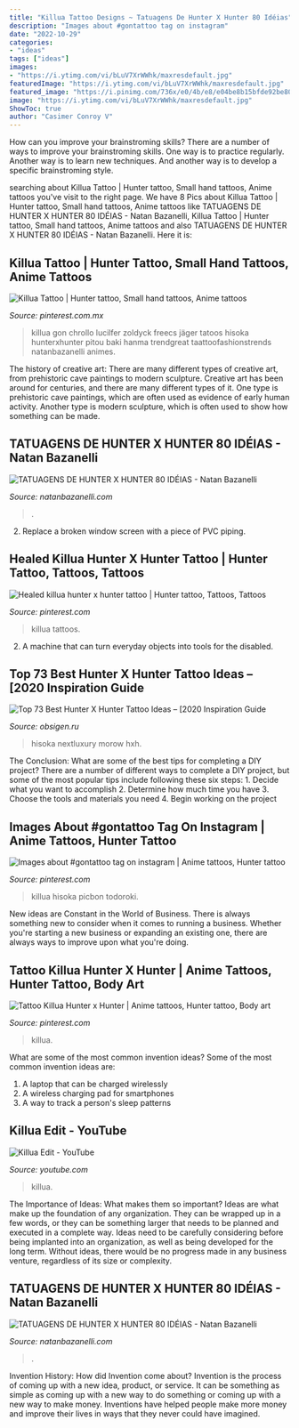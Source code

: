 ```yaml
---
title: "Killua Tattoo Designs ~ Tatuagens De Hunter X Hunter 80 Idéias"
description: "Images about #gontattoo tag on instagram"
date: "2022-10-29"
categories:
- "ideas"
tags: ["ideas"]
images:
- "https://i.ytimg.com/vi/bLuV7XrWWhk/maxresdefault.jpg"
featuredImage: "https://i.ytimg.com/vi/bLuV7XrWWhk/maxresdefault.jpg"
featured_image: "https://i.pinimg.com/736x/e0/4b/e8/e04be8b15bfde92be803c2315c9c4beb.jpg"
image: "https://i.ytimg.com/vi/bLuV7XrWWhk/maxresdefault.jpg"
ShowToc: true
author: "Casimer Conroy V"
---
```



How can you improve your brainstroming skills?
There are a number of ways to improve your brainstroming skills. One way is to practice regularly. Another way is to learn new techniques. And another way is to develop a specific brainstroming style.

	

		
searching about Killua Tattoo | Hunter tattoo, Small hand tattoos, Anime tattoos you've visit to the right page. We have 8 Pics about Killua Tattoo | Hunter tattoo, Small hand tattoos, Anime tattoos like TATUAGENS DE HUNTER X HUNTER 80 IDÉIAS - Natan Bazanelli, Killua Tattoo | Hunter tattoo, Small hand tattoos, Anime tattoos and also TATUAGENS DE HUNTER X HUNTER 80 IDÉIAS - Natan Bazanelli. Here it is:
		
    
## Killua Tattoo | Hunter Tattoo, Small Hand Tattoos, Anime Tattoos

<img loading=lazy src="https://i.pinimg.com/736x/86/c8/eb/86c8ebf15a43a371552246a9b0f63110.jpg" onerror="this.onerror=null;this.src='https://tse1.mm.bing.net/th?id=OIP.0tNK_qwaEZS41M9sxkazNwHaHa&amp;pid=15.1';" alt="Killua Tattoo | Hunter tattoo, Small hand tattoos, Anime tattoos">

_Source: pinterest.com.mx_

>killua gon chrollo lucilfer zoldyck freecs jäger tatoos hisoka hunterxhunter pitou baki hanma trendgreat taattoofashionstrends natanbazanelli animes. 

	

The history of creative art: There are many different types of creative art, from prehistoric cave paintings to modern sculpture.
Creative art has been around for centuries, and there are many different types of it. One type is prehistoric cave paintings, which are often used as evidence of early human activity. Another type is modern sculpture, which is often used to show how something can be made.

    
## TATUAGENS DE HUNTER X HUNTER 80 IDÉIAS - Natan Bazanelli

<img loading=lazy src="https://natanbazanelli.com/wp-content/uploads/2020/06/19-44-1024x1024.jpg" onerror="this.onerror=null;this.src='https://tse3.mm.bing.net/th?id=OIP.LDZ4-_yodroKXgSVFVbieQHaHa&amp;pid=15.1';" alt="TATUAGENS DE HUNTER X HUNTER 80 IDÉIAS - Natan Bazanelli">

_Source: natanbazanelli.com_

>. 

	

2. Replace a broken window screen with a piece of PVC piping.

    
## Healed Killua Hunter X Hunter Tattoo | Hunter Tattoo, Tattoos, Tattoos

<img loading=lazy src="https://i.pinimg.com/736x/e0/4b/e8/e04be8b15bfde92be803c2315c9c4beb.jpg" onerror="this.onerror=null;this.src='https://tse4.mm.bing.net/th?id=OIP.yhPW5SQdr20TIIirJR0SIQHaKq&amp;pid=15.1';" alt="Healed killua hunter x hunter tattoo | Hunter tattoo, Tattoos, Tattoos">

_Source: pinterest.com_

>killua tattoos. 

	

2. A machine that can turn everyday objects into tools for the disabled.

    
## Top 73 Best Hunter X Hunter Tattoo Ideas – [2020 Inspiration Guide

<img loading=lazy src="https://nextluxury.com/wp-content/uploads/Hisoka-Morow-hunter-x-hunter-tattoos-oshink__.jpg" onerror="this.onerror=null;this.src='https://tse1.mm.bing.net/th?id=OIP.yX6ltScBq9uYzP3kXD-kQgHaJP&amp;pid=15.1';" alt="Top 73 Best Hunter X Hunter Tattoo Ideas – [2020 Inspiration Guide">

_Source: obsigen.ru_

>hisoka nextluxury morow hxh. 

	

The Conclusion: What are some of the best tips for completing a DIY project?
There are a number of different ways to complete a DIY project, but some of the most popular tips include following these six steps: 1. Decide what you want to accomplish 2. Determine how much time you have 3. Choose the tools and materials you need 4. Begin working on the project 
    
## Images About #gontattoo Tag On Instagram | Anime Tattoos, Hunter Tattoo

<img loading=lazy src="https://i.pinimg.com/originals/db/71/0d/db710d777c44dc549550778dada475fc.jpg" onerror="this.onerror=null;this.src='https://tse2.mm.bing.net/th?id=OIP.0mPUq4-gr-767GBlOVEQ2gHaHa&amp;pid=15.1';" alt="Images about #gontattoo tag on instagram | Anime tattoos, Hunter tattoo">

_Source: pinterest.com_

>killua hisoka picbon todoroki. 

	

New ideas are Constant in the World of Business. There is always something new to consider when it comes to running a business. Whether you're starting a new business or expanding an existing one, there are always ways to improve upon what you're doing. 

    
## Tattoo Killua Hunter X Hunter | Anime Tattoos, Hunter Tattoo, Body Art

<img loading=lazy src="https://i.pinimg.com/originals/3a/b1/7f/3ab17f02ae772519d648be49b0761447.jpg" onerror="this.onerror=null;this.src='https://tse1.mm.bing.net/th?id=OIP.O2o-WqPEKHz2Z-_QENbuaAHaHa&amp;pid=15.1';" alt="Tattoo Killua Hunter x Hunter | Anime tattoos, Hunter tattoo, Body art">

_Source: pinterest.com_

>killua. 

	

What are some of the most common invention ideas?
Some of the most common invention ideas are: 
1. A laptop that can be charged wirelessly
2. A wireless charging pad for smartphones
3. A way to track a person's sleep patterns

    
## Killua Edit - YouTube

<img loading=lazy src="https://i.ytimg.com/vi/bLuV7XrWWhk/maxresdefault.jpg" onerror="this.onerror=null;this.src='https://tse4.mm.bing.net/th?id=OIP.FM9HwevWj0MDhS0WmCxKRQHaEK&amp;pid=15.1';" alt="Killua Edit - YouTube">

_Source: youtube.com_

>killua. 

	

The Importance of Ideas: What makes them so important?
Ideas are what make up the foundation of any organization. They can be wrapped up in a few words, or they can be something larger that needs to be planned and executed in a complete way. Ideas need to be carefully considering before being implanted into an organization, as well as being developed for the long term. Without ideas, there would be no progress made in any business venture, regardless of its size or complexity.

    
## TATUAGENS DE HUNTER X HUNTER 80 IDÉIAS - Natan Bazanelli

<img loading=lazy src="https://natanbazanelli.com/wp-content/uploads/2020/06/25-40-768x1024.jpg" onerror="this.onerror=null;this.src='https://tse3.mm.bing.net/th?id=OIP.O7CJmvGWC3X8b0eNqoOYtgHaJ4&amp;pid=15.1';" alt="TATUAGENS DE HUNTER X HUNTER 80 IDÉIAS - Natan Bazanelli">

_Source: natanbazanelli.com_

>. 

	

Invention History: How did Invention come about?
Invention is the process of coming up with a new idea, product, or service. It can be something as simple as coming up with a new way to do something or coming up with a new way to make money. Inventions have helped people make more money and improve their lives in ways that they never could have imagined.

